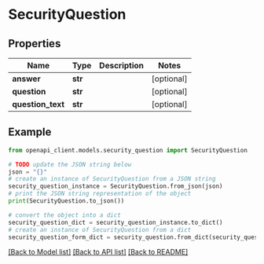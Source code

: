 # SecurityQuestion


## Properties

Name | Type | Description | Notes
------------ | ------------- | ------------- | -------------
**answer** | **str** |  | [optional] 
**question** | **str** |  | [optional] 
**question_text** | **str** |  | [optional] 

## Example

```python
from openapi_client.models.security_question import SecurityQuestion

# TODO update the JSON string below
json = "{}"
# create an instance of SecurityQuestion from a JSON string
security_question_instance = SecurityQuestion.from_json(json)
# print the JSON string representation of the object
print(SecurityQuestion.to_json())

# convert the object into a dict
security_question_dict = security_question_instance.to_dict()
# create an instance of SecurityQuestion from a dict
security_question_form_dict = security_question.from_dict(security_question_dict)
```
[[Back to Model list]](../README.md#documentation-for-models) [[Back to API list]](../README.md#documentation-for-api-endpoints) [[Back to README]](../README.md)


